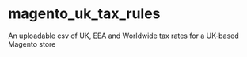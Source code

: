 # magento_uk_tax_rules
An uploadable csv of UK, EEA and Worldwide tax rates for a UK-based Magento store
